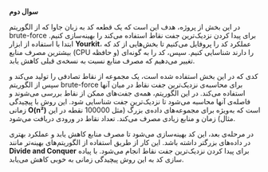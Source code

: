**سوال دوم**

در این بخش از پروژه، هدف این است که یک قطعه کد به زبان جاوا که از الگوریتم brute-force برای پیدا کردن نزدیک‌ترین جفت نقاط استفاده می‌کند را بهینه‌سازی کنیم. ابتدا با استفاده از ابزار **Yourkit**، عملکرد کد را پروفایل می‌کنیم تا بخش‌هایی از کد که بیشترین مصرف منابع (CPU و حافظه) را دارند شناسایی کنیم. سپس، کد را به گونه‌ای تغییر می‌دهیم که مصرف منابع نسبت به نسخه‌ی قبلی کاهش یابد.

کدی که در این بخش استفاده شده است، یک مجموعه از نقاط تصادفی را تولید می‌کند و سپس از الگوریتم brute-force برای محاسبه‌ی نزدیک‌ترین جفت نقاط در میان آنها استفاده می‌کند. در این الگوریتم، همه‌ی جفت‌های ممکن از نقاط بررسی می‌شوند و فاصله‌ی آنها محاسبه می‌شود تا نزدیک‌ترین جفت شناسایی شود. این روش با پیچیدگی زمانی **O(n²)** است که به‌ویژه برای مجموعه‌های داده‌ی بزرگ (مثل 100000 نقطه در این مثال) زمان و منابع زیادی مصرف می‌کند. تعداد نقاط در ورودی دریافت می‌شود.

در مرحله‌ی بعد، این کد بهینه‌سازی می‌شود تا مصرف منابع کاهش یابد و عملکرد بهتری در داده‌های بزرگتر داشته باشد. این کار از طریق استفاده از الگوریتم‌های بهینه‌تر مانند **Divide and Conquer** برای پیدا کردن نزدیک‌ترین جفت نقاط انجام می‌شود. با پیاده سازی کد به این روش پیچیدگی زمانی به خوبی کاهش می‌یابد.
